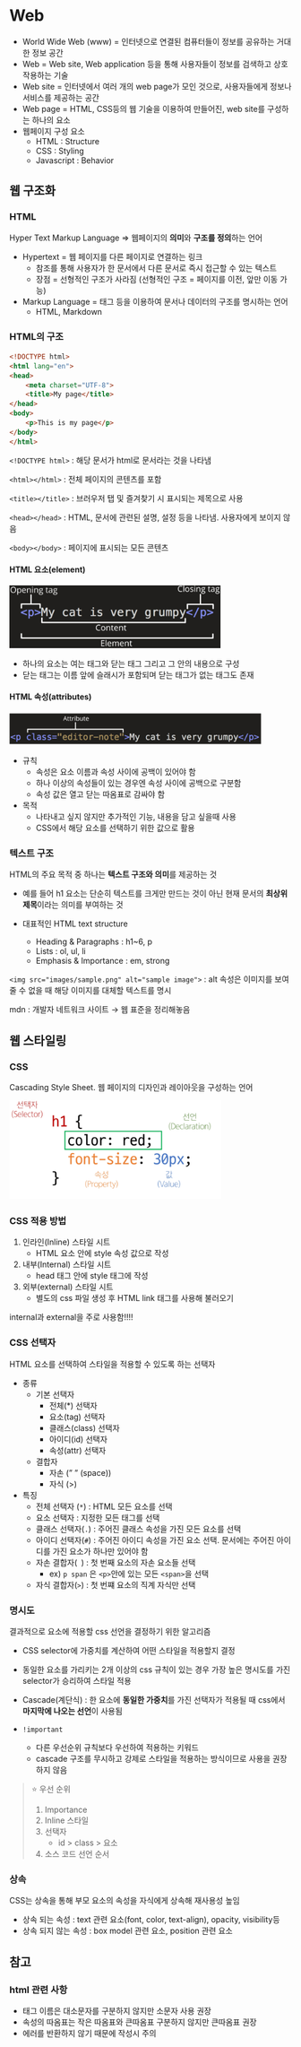 # Web

- World Wide Web (www) = 인터넷으로 연결된 컴퓨터들이 정보를 공유하는 거대한 정보 공간
- Web = Web site, Web application 등을 통해 사용자들이 정보를 검색하고 상호 작용하는 기술
- Web site = 인터넷에서 여러 개의 web page가 모인 것으로, 사용자들에게 정보나 서비스를 제공하는 공간
- Web page = HTML, CSS등의 웹 기술을 이용하여 만들어진, web site를 구성하는 하나의 요소
- 웹페이지 구성 요소
    - HTML : Structure
    - CSS : Styling
    - Javascript : Behavior


## 웹 구조화

### HTML

Hyper Text Markup Language ⇒ 웹페이지의 **의미**와 **구조를 정의**하는 언어

- Hypertext = 웹 페이지를 다른 페이지로 연결하는 링크
    - 참조를 통해 사용자가 한 문서에서 다른 문서로 즉시 접근할 수 있는 텍스트
    - 장점 = 선형적인 구조가 사라짐 (선형적인 구조 = 페이지를 이전, 앞만 이동 가능)
- Markup Language = 태그 등을 이용하여 문서나 데이터의 구조를 명시하는 언어
    - HTML, Markdown

### HTML의 구조

```html
<!DOCTYPE html>
<html lang="en">
<head>
	<meta charset="UTF-8">
	<title>My page</title>
</head>
<body>
	<p>This is my page</p>
</body>
</html>
```

`<!DOCTYPE html>`  : 해당 문서가 html로 문서라는 것을 나타냄

`<html></html>` : 전체 페이지의 콘텐츠를 포함

`<title></title>`  : 브러우저 탭 및 즐겨찾기 시 표시되는 제목으로 사용

`<head></head>`  : HTML, 문서에 관련된 설명, 설정 등을 나타냄. 사용자에게 보이지 않음

`<body></body>`  : 페이지에 표시되는 모든 콘텐츠

#### HTML 요소(element)
    
![Untitled](./asset/html_element.png)

- 하나의 요소는 여는 태그와 닫는 태그 그리고 그 안의 내용으로 구성
- 닫는 태그는 이름 앞에 슬래시가 포함되며 닫는 태그가 없는 태그도 존재

#### HTML 속성(attributes)

![Untitled](./asset/html_attribute.png)

- 규칙
    - 속성은 요소 이름과 속성 사이에 공백이 있어야 함
    - 하나 이상의 속성들이 있는 경우엔 속성 사이에 공백으로 구분함
    - 속성 값은 열고 닫는 따옴표로 감싸야 함
- 목적
    - 나타내고 싶지 않지만 추가적인 기능, 내용을 담고 싶을때 사용
    - CSS에서 해당 요소를 선택하기 위한 값으로 활용
        


### 텍스트 구조

HTML의 주요 목적 중 하나는 **텍스트 구조와 의미**를 제공하는 것

- 예를 들어 h1 요소는 단순히 텍스트를 크게만 만드는 것이 아닌 현재 문서의 **최상위 제목**이라는 의미를 부여하는 것

- 대표적인 HTML text structure
    - Heading & Paragraphs : h1~6, p
    - Lists : ol, ul, li
    - Emphasis & Importance : em, strong

`<img src="images/sample.png" alt="sample image">` : alt 속성은 이미지를 보여줄 수 없을 때 해당 이미지를 대체할 텍스트를 명시

mdn : 개발자 네트워크 사이트 → 웹 표준을 정리해놓음 


## 웹 스타일링

### CSS

Cascading Style Sheet. 웹 페이지의 디자인과 레이아웃을 구성하는 언어

![Untitled](./asset/css.png)

### CSS 적용 방법

1. 인라인(Inline) 스타일 시트
    - HTML 요소 안에 style 속성 값으로 작성
2. 내부(Internal) 스타일 시트
    - head 태그 안에 style 태그에 작성
3. 외부(external) 스타일 시트
    - 별도의 css 파일 생성 후 HTML link 태그를 사용해 불러오기

internal과 external을 주로 사용함!!!!

### CSS 선택자

HTML 요소를 선택하여 스타일을 적용할 수 있도록 하는 선택자

- 종류
    - 기본 선택자
        - 전체(*) 선택자
        - 요소(tag) 선택자
        - 클래스(class) 선택자
        - 아이디(id) 선택자
        - 속성(attr) 선택자
    - 결합자
        - 자손 (” ” (space))
        - 자식 (>)
- 특징
    - 전체 선택자 (`*`) : HTML 모든 요소를 선택
    - 요소 선택자 : 지정한 모든 태그를 선택
    - 클래스 선택자(`.`) : 주어진 클래스 속성을 가진 모든 요소를 선택
    - 아이디 선택자(`#`) : 주어진 아이디 속성을 가진 요소 선택. 문서에는 주어진 아이디를 가진 요소가 하나만 있어야 함
    - 자손 결합자(` `) : 첫 번째 요소의 자손 요소들 선택
        - ex) `p span` 은 `<p>`안에 있는 모든 `<span>`을 선택
    - 자식 결합자(`>`) : 첫 번쨰 요소의 직계 자식만 선택

### 명시도

결과적으로 요소에 적용할 css 선언을 결정하기 위한 알고리즘

- CSS selector에 가중치를 계산하여 어떤 스타일을 적용할지 결정
- 동일한 요소를 가리키는 2개 이상의 css 규칙이 있는 경우 가장 높은 명시도를 가진 selector가 승리하여 스타일 적용

- Cascade(계단식) : 한 요소에 **동일한 가중치**를 가진 선택자가 적용될 때 css에서 **마지막에 나오는 선언**이 사용됨
    
- `!important`
    - 다른 우선순위 규칙보다 우선하여 적용하는 키워드
    - cascade 구조를 무시하고 강제로 스타일을 적용하는 방식이므로 사용을 권장하지 않음


> ⭐ 우선 순위
> 1. Importance
> 2. Inline 스타일
> 3. 선택자 
>    - id > class > 요소
> 4. 소스 코드 선언 순서


### 상속

CSS는 상속을 통해 부모 요소의 속성을 자식에게 상속해 재사용성 높임

- 상속 되는 속성 : text 관련 요소(font, color, text-align), opacity, visibility등
- 상속 되지 않는 속성 : box model 관련 요소, position 관련 요소

## 참고

### html 관련 사항

- 태그 이름은 대소문자를 구분하지 않지만 소문자 사용 권장
- 속성의 따옴표는 작은 따옴표와 큰따옴표 구분하지 않지만 큰따옴표 권장
- 에러를 반환하지 않기 때문에 작성시 주의